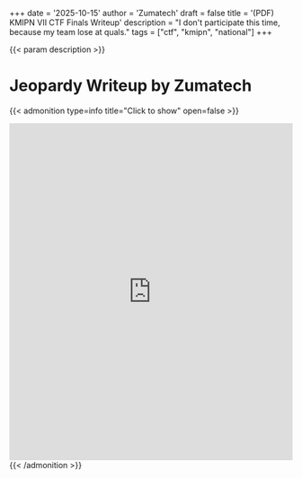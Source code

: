 +++
date = '2025-10-15'
author = 'Zumatech'
draft = false
title = '(PDF) KMIPN VII CTF Finals Writeup'
description = "I don't participate this time, because my team lose at quals."
tags = ["ctf", "kmipn", "national"]
+++

{{< param description >}}

# Jeopardy Writeup by Zumatech

{{< admonition type=info title="Click to show" open=false >}}
<iframe
  src="https://mozilla.github.io/pdf.js/web/viewer.html?file=https://raw.githubusercontent.com/whyuhurtz/hugo-blog/main/assets/pdf/KMIPNVII-Zumatech_Jeopardy.pdf"
  width="100%"
  height="600px"
  style="border: none;">
</iframe>
{{< /admonition >}}
